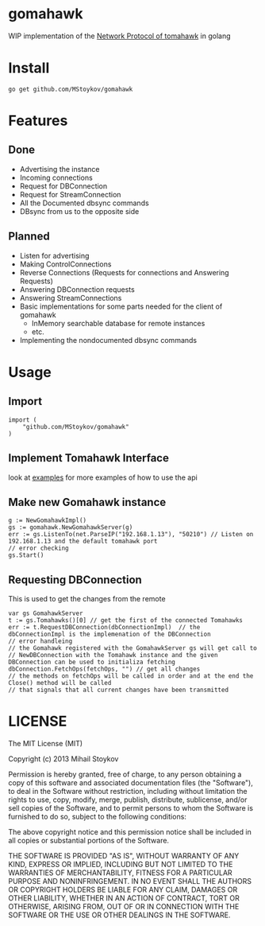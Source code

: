 gomahawk
========

WIP implementation of the [Network Protocol of tomahawk](http://wiki.tomahawk-player.org/index.php/Network_Protocol) in golang

Install
=======

	go get github.com/MStoykov/gomahawk

Features                                                                                                                                                                            
========                                                                                                                                                                            
                                                                                                                                                                                    
Done                                                                                                                                                                                
----                                                                                                                                                                                
                                                                                                                                                                                    
* Advertising the instance                                                                                                                                                          
* Incoming connections                                                                                                                                                              
* Request for DBConnection                                                                                                                                                          
* Request for StreamConnection                                                                                                                                                      
* All the Documented dbsync commands                                                                                                                                                
* DBsync from us to the opposite side                                                                                                                                               
                                                                                                                                                                                    
Planned                                                                                                                                                                             
-------                                                                                                                                                                             
                                                                                                                                                                                    
* Listen for advertising                                                                                                                                                            
* Making ControlConnections                                                                                                                                                         
* Reverse Connections (Requests for connections and Answering Requests)                                                                                                             
* Answering DBConnection requests                                                                                                                                                   
* Answering StreamConnections                                                                                                                                                       
* Basic implementations for some parts needed for the client of gomahawk       
	* InMemory searchable database for remote instances
	* etc.
* Implementing the nondocumented dbsync commands

Usage 
=====

Import
------
	
	import (
		"github.com/MStoykov/gomahawk"
	)

Implement Tomahawk Interface
----------------------------

look at [examples](./examples/) for more examples of how to use the api


Make new Gomahawk instance
--------------------------

	g := NewGomahawkImpl()
	gs := gomahawk.NewGomahawkServer(g)
	err := gs.ListenTo(net.ParseIP("192.168.1.13"), "50210") // Listen on 192.168.1.13 and the default tomahawk port
	// error checking
	gs.Start()

Requesting DBConnection
-----------------------
This is used to get the changes from the remote

	var gs GomahawkServer
	t := gs.Tomahawks()[0] // get the first of the connected Tomahawks
	err := t.RequestDBConnection(dbConnectionImpl)  // the dbConnectionImpl is the implemenation of the DBConnection
	// error handleing
	// the Gomahawk registered with the GomahawkServer gs will get call to 
	// NewDBConnection with the Tomahawk instance and the given DBConnection can be used to initializa fetching
	dbConnection.FetchOps(fetchOps, "") // get all changes 
	// the methods on fetchOps will be called in order and at the end the Close() method will be called
 	// that signals that all current changes have been transmitted
 


LICENSE
=======
The MIT License (MIT)

Copyright (c) 2013 Mihail Stoykov

Permission is hereby granted, free of charge, to any person obtaining a copy of
this software and associated documentation files (the "Software"), to deal in
the Software without restriction, including without limitation the rights to
use, copy, modify, merge, publish, distribute, sublicense, and/or sell copies of
the Software, and to permit persons to whom the Software is furnished to do so,
subject to the following conditions:

The above copyright notice and this permission notice shall be included in all
copies or substantial portions of the Software.

THE SOFTWARE IS PROVIDED "AS IS", WITHOUT WARRANTY OF ANY KIND, EXPRESS OR
IMPLIED, INCLUDING BUT NOT LIMITED TO THE WARRANTIES OF MERCHANTABILITY, FITNESS
FOR A PARTICULAR PURPOSE AND NONINFRINGEMENT. IN NO EVENT SHALL THE AUTHORS OR
COPYRIGHT HOLDERS BE LIABLE FOR ANY CLAIM, DAMAGES OR OTHER LIABILITY, WHETHER
IN AN ACTION OF CONTRACT, TORT OR OTHERWISE, ARISING FROM, OUT OF OR IN
CONNECTION WITH THE SOFTWARE OR THE USE OR OTHER DEALINGS IN THE SOFTWARE.
